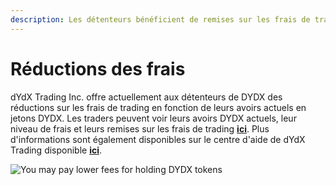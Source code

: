 ```yaml
---
description: Les détenteurs bénéficient de remises sur les frais de trading en fonction de leurs avoirs actuels
---
```


# Réductions des frais

dYdX Trading Inc. offre actuellement aux détenteurs de DYDX des réductions sur les frais de trading en fonction de leurs avoirs actuels en jetons DYDX. Les traders peuvent voir leurs avoirs DYDX actuels, leur niveau de frais et leurs remises sur les frais de trading [**ici**](https://trade.dydx.exchange/portfolio/fees). Plus d'informations sont également disponibles sur le centre d'aide de dYdX Trading disponible [**ici**](https://help.dydx.exchange/en/articles/4798040-perpetual-trade-fees).

![You may pay lower fees for holding DYDX tokens](<.. /.gitbook/assets/image (89).png>)
